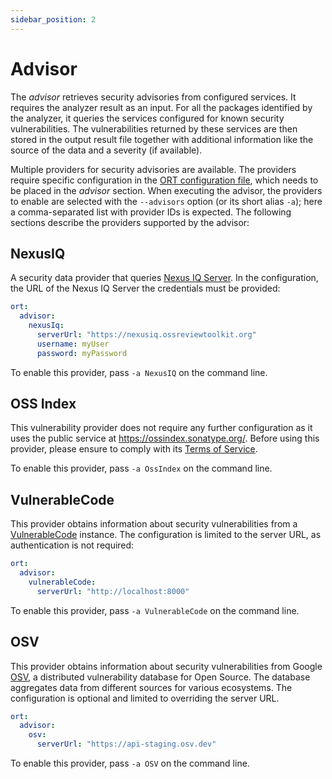 ```yaml
---
sidebar_position: 2
---
```


# Advisor

The *advisor* retrieves security advisories from configured services.
It requires the analyzer result as an input.
For all the packages identified by the analyzer, it queries the services configured for known security vulnerabilities.
The vulnerabilities returned by these services are then stored in the output result file together with additional information like the source of the data and a severity (if available).

Multiple providers for security advisories are available.
The providers require specific configuration in the [ORT configuration file](https://github.com/oss-review-toolkit/ort/blob/main/model/src/main/resources/reference.yml), which needs to be placed in the *advisor* section.
When executing the advisor, the providers to enable are selected with the `--advisors` option (or its short alias `-a`); here a comma-separated list with provider IDs is expected.
The following sections describe the providers supported by the advisor:

## NexusIQ

A security data provider that queries [Nexus IQ Server](https://help.sonatype.com/iqserver).
In the configuration, the URL of the Nexus IQ Server the credentials must be provided:

```yaml
ort:
  advisor:
    nexusIq:
      serverUrl: "https://nexusiq.ossreviewtoolkit.org"
      username: myUser
      password: myPassword
```

To enable this provider, pass `-a NexusIQ` on the command line.

## OSS Index

This vulnerability provider does not require any further configuration as it uses the public service at https://ossindex.sonatype.org/.
Before using this provider, please ensure to comply with its [Terms of Service](https://ossindex.sonatype.org/tos).

To enable this provider, pass `-a OssIndex` on the command line.

## VulnerableCode

This provider obtains information about security vulnerabilities from a [VulnerableCode](https://github.com/nexB/vulnerablecode) instance.
The configuration is limited to the server URL, as authentication is not required:

```yaml
ort:
  advisor:
    vulnerableCode:
      serverUrl: "http://localhost:8000"
```

To enable this provider, pass `-a VulnerableCode` on the command line.

## OSV

This provider obtains information about security vulnerabilities from Google [OSV](https://osv.dev/), a distributed vulnerability database for Open Source.
The database aggregates data from different sources for various ecosystems.
The configuration is optional and limited to overriding the server URL.

```yaml
ort:
  advisor:
    osv:
      serverUrl: "https://api-staging.osv.dev"
```

To enable this provider, pass `-a OSV` on the command line.
